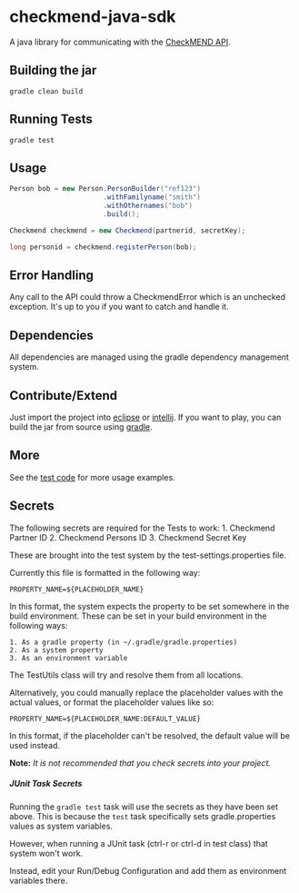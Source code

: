 checkmend-java-sdk
==================

A java library for communicating with the [CheckMEND API](http://gapi.checkmend.com/docs/).


Building the jar
----------------
```
gradle clean build
```


Running Tests
-------------
```
gradle test
```


Usage
-----

``` java
Person bob = new Person.PersonBuilder("ref123")
                       .withFamilyname("smith")
                       .withOthernames("bob")
                       .build();

Checkmend checkmend = new Checkmend(partnerid, secretKey);

long personid = checkmend.registerPerson(bob);
```


Error Handling
--------------

Any call to the API could throw a CheckmendError which is an unchecked exception. It's up to you if you want to catch and handle it.


Dependencies
------------

All dependencies are managed using the gradle dependency management system.



Contribute/Extend
-----------------

Just import the project into [eclipse](http://www.eclipse.org/) or [intellij](https://www.jetbrains.com/idea/).
If you want to play, you can build the jar from source using [gradle](http://www.gradle.org/). 


More
----

See the [test code](https://github.com/mattburns/checkmend-java-sdk/blob/master/checkmend-java-sdk/src/test/java/uk/co/mattburns/checkmend/differentpackage/CheckmendTest.java) for more usage examples.


Secrets
-------
The following secrets are required for the Tests to work:
    1. Checkmend Partner ID
    2. Checkmend Persons ID
    3. Checkmend Secret Key

These are brought into the test system by the test-settings.properties file.

Currently this file is formatted in the following way:

    PROPERTY_NAME=${PLACEHOLDER_NAME}

In this format, the system expects the property to be set somewhere in the build environment.
These can be set in your build environment in the following ways:

    1. As a gradle property (in ~/.gradle/gradle.properties) 
    2. As a system property
    3. As an environment variable
    
The TestUtils class will try and resolve them from all locations.

Alternatively, you could manually replace the placeholder values with the actual values,
or format the placeholder values like so:

    PROPERTY_NAME=${PLACEHOLDER_NAME:DEFAULT_VALUE}

In this format, if the placeholder can't be resolved, the default value will be used instead.

**Note:** *It is not recommended that you check secrets into your project.*

##### JUnit Task Secrets
Running the `gradle test` task will use the secrets as they have been set above. This is because the `test` task
specifically sets gradle.properties values as system variables.

However, when running a JUnit task (ctrl-r or ctrl-d in test class) that system won't work.

Instead, edit your Run/Debug Configuration and add them as environment variables there.
